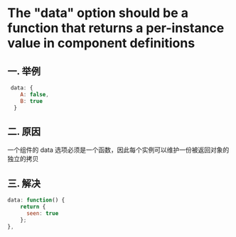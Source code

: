 # The "data" option should be a function that returns a per-instance value in component definitions

## 一. 举例
```javascript
 data: {
    A: false,
    B: true
  }
```
## 二. 原因
一个组件的 data 选项必须是一个函数，因此每个实例可以维护一份被返回对象的独立的拷贝

## 三. 解决
```javascript
data: function() {
    return {
      seen: true
    };
},
```
